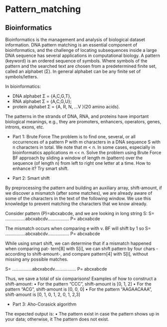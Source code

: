 # Pattern_matching
## Bioinformatics

Bioinformatics is the management and analysis of biological dataset information. DNA pattern matching is an essential component of bioinformatics, and the challenge of locating subsequences inside a large DNA sequence has several applications in computational biology. A pattern (keyword) is an ordered sequence of symbols. Where symbols of the pattern and the searched text are chosen from a predetermined finite set, called an alphabet (Σ). In general alphabet can be any finite set of symbols/letters. 

In bioinformatics:
- DNA alphabet Σ = {A,C,G,T},
-  RNA alphabet Σ = {A,C,G,U};
-  protein alphabet Σ = {A, R, N, ...V }(20 amino acids).

The patterns in the strands of DNA, RNA, and proteins have important biological meanings, e.g., they are promoters, enhancers, operators, genes, introns, exons, etc.

- Part 1: Brute Force
The problem is to find one, several, or all occurrences of a pattern P with m characters in a DNA sequence S with n characters in total. We note that m < n. In some cases, especially in bioinformatics applications m << n.
Solve the problem using Brute Force BF approach by sliding a window of length m (pattern) over the sequence (of length n) from left to right one letter at a time.
How to enhance it? Try smart shift.

- Part 2: Smart shift

By preprocessing the pattern and building an auxiliary array, shift-amount, if we discover a mismatch (after some matches), we are already aware of some of the characters in the text of the following window. We use this knowledge to prevent matching the characters that we know already.

Consider pattern (P)=abcxabcde, and we are looking in long string S: 
S= ................abcxabcdv.................
P= abcxabcde

The mismatch occurs when comparing e with v. BF will shift by 1 so 
S= ................abcxabcdv.................
P= abcxabcde

While using smart shift, we can determine that if a mismatch happened when comparing pat- tern[8] with S[i], we can shift pattern by four chars -according to shift-amount-, and compare pattern[4] with S[i], without missing any possible matches.

S= ................abcxabcdv.................
P= abcxabcde

Thus, we save a total of six comparisons! Examples of how to construct a shift-amount:
• For the pattern “CCC”, shift-amount is [0, 1, 2]
• For the pattern “ACG”, shift-amount is [0, 0, 0]
• For the pattern “AAGAACAAA”, shift-amount is [0, 1, 0, 1, 2, 0, 1, 2,3]

- Part 3: Aho-Corasick algorithm

The expected output is:
• The pattern exist in case the pattern shows up in your data; otherwise, it The pattern
does not exist.
